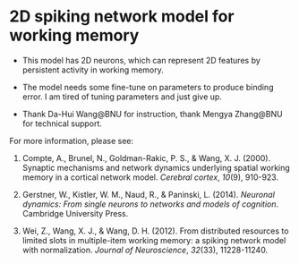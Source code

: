 # 2D spiking network model for working memory
- This model has 2D neurons, which can represent 2D features by persistent activity in working memory.

- The model needs some fine-tune on parameters to produce binding error. I am tired of tuning parameters and just give up.

- Thank Da-Hui Wang@BNU for instruction, thank Mengya Zhang@BNU for technical support.



For more information, please see:

1. Compte, A., Brunel, N., Goldman-Rakic, P. S., & Wang, X. J. (2000). Synaptic mechanisms and network dynamics underlying spatial working memory in a cortical network model. *Cerebral cortex*, *10*(9), 910-923.

2. Gerstner, W., Kistler, W. M., Naud, R., & Paninski, L. (2014). *Neuronal dynamics: From single neurons to networks and models of cognition*. Cambridge University Press.

3. Wei, Z., Wang, X. J., & Wang, D. H. (2012). From distributed resources to limited slots in multiple-item working memory: a spiking network model with normalization. *Journal of Neuroscience*, *32*(33), 11228-11240.
